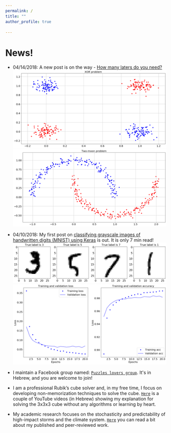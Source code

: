 ```yaml
---
permalink: /
title: ""
author_profile: true

---
```


# News!

* 04/14/2018: A new post is on the way - [How many laters do you need?](https://naftalic.github.io//posts/2018/04/layers/)<img src='/images/output_12_0.png'><img src='/images/output_17_0.png'>

* 04/10/2018: My first post on [classifying grayscale images of handwritten digits (MNIST) using Keras](https://naftalic.github.io//posts/2018/04/mnist_keras/) is out. It is only 7 min read! <img src='/images/output_4_0.png'><img src='/images/output_20_0.png'>

* I maintain a Facebook group named: [`Puzzles lovers group`](https://www.facebook.com/groups/1462065760548710/?ref=bookmarks). It's in Hebrew, and you are welcome to join!

* I am a professional Rubik’s cube solver and, in my free time, I focus on developing non-memorization techniques to solve the cube. [`Here`](https://www.youtube.com/playlist?list=PLJyTOw7CNt_6JIielrbvACfyHGjxmcWv_) is a couple of YouTube videos (in Hebrew) showing my explanation for solving the 3x3x3 cube without any algorithms or learning by heart.

* My academic research focuses on the stochasticity and predictability of high-impact storms and the climate system. [`Here`](https://naftalic.github.io/academic_research/) you can read a bit about my published and peer-reviewed work.
